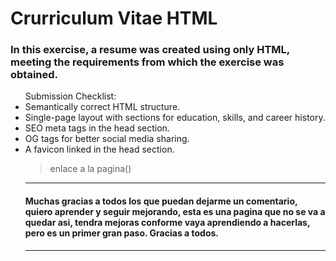 # Crurriculum Vitae HTML

### In this exercise, a resume was created using only HTML, meeting the requirements from which the exercise was obtained.

<ul> Submission Checklist:
<li>Semantically correct HTML structure.
<li>Single-page layout with sections for education, skills, and career history.
<li>SEO meta tags in the head section.
<li>OG tags for better social media sharing.
<li>A favicon linked in the head section.

  >enlace a la pagina()
_____
#### Muchas gracias a todos los que puedan dejarme un comentario, quiero aprender y seguir mejorando, esta es una pagina que no se va a quedar asi, tendra mejoras conforme vaya aprendiendo a hacerlas, pero es un primer gran paso. Gracias a todos.
_________



